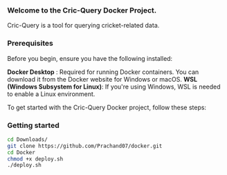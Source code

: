 ### Welcome to the Cric-Query Docker Project.
Cric-Query is a tool for querying cricket-related data.

### Prerequisites
Before you begin, ensure you have the following installed:

**Docker Desktop** : Required for running Docker containers. You can download it from the Docker website for Windows or macOS.
**WSL (Windows Subsystem for Linux)**: If you're using Windows, WSL is needed to enable a Linux environment.

To get started with the Cric-Query Docker project, follow these steps:

### Getting started

```bash
cd Downloads/
git clone https://github.com/Prachand07/docker.git
cd Docker
chmod +x deploy.sh
./deploy.sh

